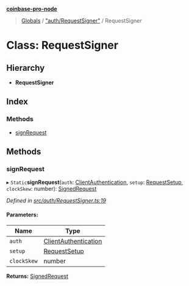 **[coinbase-pro-node](../README.md)**

> [Globals](../globals.md) / ["auth/RequestSigner"](../modules/_auth_requestsigner_.md) / RequestSigner

# Class: RequestSigner

## Hierarchy

- **RequestSigner**

## Index

### Methods

- [signRequest](_auth_requestsigner_.requestsigner.md#signrequest)

## Methods

### signRequest

▸ `Static`**signRequest**(`auth`: [ClientAuthentication](../interfaces/_coinbasepro_.clientauthentication.md), `setup`: [RequestSetup](../interfaces/_auth_requestsigner_.requestsetup.md), `clockSkew`: number): [SignedRequest](../interfaces/_auth_requestsigner_.signedrequest.md)

_Defined in [src/auth/RequestSigner.ts:19](https://github.com/bennycode/coinbase-pro-node/blob/06bdaca/src/auth/RequestSigner.ts#L19)_

#### Parameters:

| Name        | Type                                                                        |
| ----------- | --------------------------------------------------------------------------- |
| `auth`      | [ClientAuthentication](../interfaces/_coinbasepro_.clientauthentication.md) |
| `setup`     | [RequestSetup](../interfaces/_auth_requestsigner_.requestsetup.md)          |
| `clockSkew` | number                                                                      |

**Returns:** [SignedRequest](../interfaces/_auth_requestsigner_.signedrequest.md)
